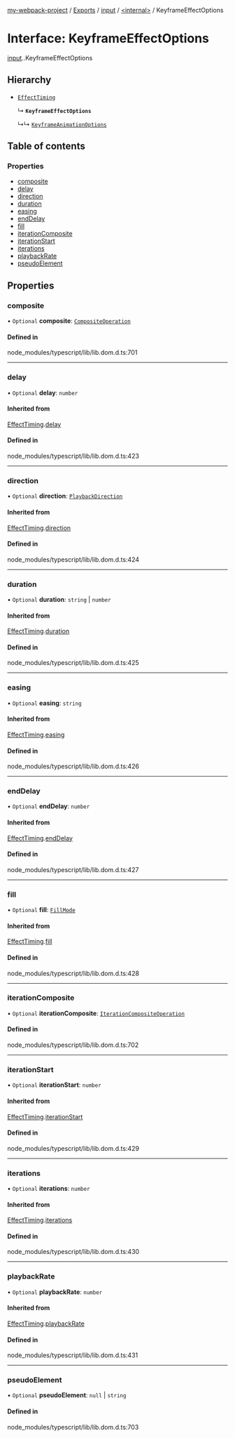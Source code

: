 [my-webpack-project](../README.md) / [Exports](../modules.md) / [input](../modules/input.md) / [<internal\>](../modules/input._internal_.md) / KeyframeEffectOptions

# Interface: KeyframeEffectOptions

[input](../modules/input.md).[<internal>](../modules/input._internal_.md).KeyframeEffectOptions

## Hierarchy

- [`EffectTiming`](input._internal_.EffectTiming.md)

  ↳ **`KeyframeEffectOptions`**

  ↳↳ [`KeyframeAnimationOptions`](input._internal_.KeyframeAnimationOptions.md)

## Table of contents

### Properties

- [composite](input._internal_.KeyframeEffectOptions.md#composite)
- [delay](input._internal_.KeyframeEffectOptions.md#delay)
- [direction](input._internal_.KeyframeEffectOptions.md#direction)
- [duration](input._internal_.KeyframeEffectOptions.md#duration)
- [easing](input._internal_.KeyframeEffectOptions.md#easing)
- [endDelay](input._internal_.KeyframeEffectOptions.md#enddelay)
- [fill](input._internal_.KeyframeEffectOptions.md#fill)
- [iterationComposite](input._internal_.KeyframeEffectOptions.md#iterationcomposite)
- [iterationStart](input._internal_.KeyframeEffectOptions.md#iterationstart)
- [iterations](input._internal_.KeyframeEffectOptions.md#iterations)
- [playbackRate](input._internal_.KeyframeEffectOptions.md#playbackrate)
- [pseudoElement](input._internal_.KeyframeEffectOptions.md#pseudoelement)

## Properties

### composite

• `Optional` **composite**: [`CompositeOperation`](../modules/input._internal_.md#compositeoperation)

#### Defined in

node_modules/typescript/lib/lib.dom.d.ts:701

___

### delay

• `Optional` **delay**: `number`

#### Inherited from

[EffectTiming](input._internal_.EffectTiming.md).[delay](input._internal_.EffectTiming.md#delay)

#### Defined in

node_modules/typescript/lib/lib.dom.d.ts:423

___

### direction

• `Optional` **direction**: [`PlaybackDirection`](../modules/input._internal_.md#playbackdirection)

#### Inherited from

[EffectTiming](input._internal_.EffectTiming.md).[direction](input._internal_.EffectTiming.md#direction)

#### Defined in

node_modules/typescript/lib/lib.dom.d.ts:424

___

### duration

• `Optional` **duration**: `string` \| `number`

#### Inherited from

[EffectTiming](input._internal_.EffectTiming.md).[duration](input._internal_.EffectTiming.md#duration)

#### Defined in

node_modules/typescript/lib/lib.dom.d.ts:425

___

### easing

• `Optional` **easing**: `string`

#### Inherited from

[EffectTiming](input._internal_.EffectTiming.md).[easing](input._internal_.EffectTiming.md#easing)

#### Defined in

node_modules/typescript/lib/lib.dom.d.ts:426

___

### endDelay

• `Optional` **endDelay**: `number`

#### Inherited from

[EffectTiming](input._internal_.EffectTiming.md).[endDelay](input._internal_.EffectTiming.md#enddelay)

#### Defined in

node_modules/typescript/lib/lib.dom.d.ts:427

___

### fill

• `Optional` **fill**: [`FillMode`](../modules/input._internal_.md#fillmode)

#### Inherited from

[EffectTiming](input._internal_.EffectTiming.md).[fill](input._internal_.EffectTiming.md#fill)

#### Defined in

node_modules/typescript/lib/lib.dom.d.ts:428

___

### iterationComposite

• `Optional` **iterationComposite**: [`IterationCompositeOperation`](../modules/input._internal_.md#iterationcompositeoperation)

#### Defined in

node_modules/typescript/lib/lib.dom.d.ts:702

___

### iterationStart

• `Optional` **iterationStart**: `number`

#### Inherited from

[EffectTiming](input._internal_.EffectTiming.md).[iterationStart](input._internal_.EffectTiming.md#iterationstart)

#### Defined in

node_modules/typescript/lib/lib.dom.d.ts:429

___

### iterations

• `Optional` **iterations**: `number`

#### Inherited from

[EffectTiming](input._internal_.EffectTiming.md).[iterations](input._internal_.EffectTiming.md#iterations)

#### Defined in

node_modules/typescript/lib/lib.dom.d.ts:430

___

### playbackRate

• `Optional` **playbackRate**: `number`

#### Inherited from

[EffectTiming](input._internal_.EffectTiming.md).[playbackRate](input._internal_.EffectTiming.md#playbackrate)

#### Defined in

node_modules/typescript/lib/lib.dom.d.ts:431

___

### pseudoElement

• `Optional` **pseudoElement**: ``null`` \| `string`

#### Defined in

node_modules/typescript/lib/lib.dom.d.ts:703
